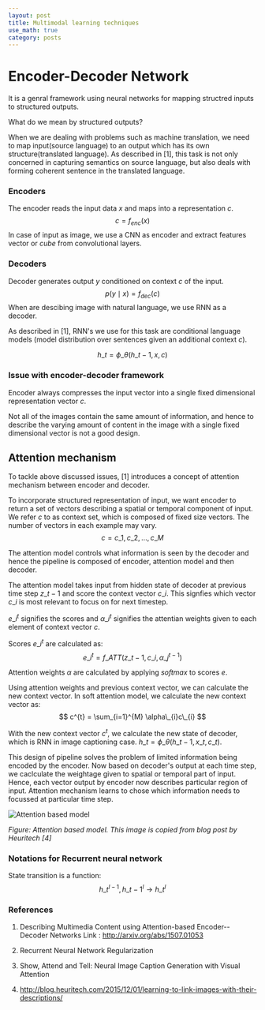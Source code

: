 ```yaml
---
layout: post
title: Multimodal learning techniques
use_math: true
category: posts
---
```


# Encoder-Decoder Network

It is a genral framework using neural networks for mapping structred inputs to structured outputs. 

What do we mean by structured outputs?

When we are dealing with problems such as machine translation, we need to map input(source language) to an output which has its own structure(translated language). As described in [1], this task is not only concerned in capturing semantics on source language, but also deals with forming coherent sentence in the translated language. 

### Encoders 

The encoder reads the input data *x* and maps into a representation *c*. 
$$
c = f_{enc}(x)
$$
In case of input as image, we use a CNN as encoder and extract features vector or *cube* from convolutional layers.

### Decoders

Decoder generates output *y* conditioned on context *c* of the input.
$$
p(y \mid x) = f_{dec}(c)
$$
When are descibing image with natural language, we use RNN as a decoder.

As described in [1], RNN's we use for this task are conditional language models (model distribution over sentences given an additional context *c*).

$$
h\_{t} = \phi\_{\theta}(h\_{t-1},x,c) 
$$


### Issue with encoder-decoder framework

Encoder always compresses the input vector into a single fixed dimensional representation vector *c*.

Not all of the images contain the same amount of information, and hence to describe the varying amount of content in the image with a single fixed dimensional vector is not a good design.


## Attention mechanism 

To tackle above discussed issues, [1] introduces a concept of attention mechanism between encoder and decoder.

To incorporate structured representation of input, we want encoder to return a set of vectors describing a spatial or temporal component of input. 
We refer $c$ to as context set, which is composed of fixed size vectors. The number of vectors in each example may vary. 
$$
c = {c\_{1}, c\_{2}, \dots, c\_{M}}
$$

The attention model controls what information is seen by the decoder and hence the pipeline is composed of encoder, attention model and then decoder.

The attention model takes input from hidden state of decoder at previous time step $z\_{t-1}$ and score the context vector $c\_{i}$. This signfies which vector $c\_{i}$ is most relevant to focus on for next timestep.

$e\_{i}^{t}$ signifies the scores and $\alpha\_{i}^{t}$ signifies the attentian weights given to each element of context vector $c$. 

Scores $e\_{i}^{t}$ are calculated as: 
$$e\_{i}^{t} = f\_{ATT}(z\_{t-1}, c\_{i}, {\alpha\_{j}^{t-1} })$$

Attention weights $\alpha$ are calculated by applying *softmax* to scores $e$. 


Using attention weights and previous context vector, we can calculate the new context vector. In soft attention model, we calculate the new context vector as:
$$
c^{t} = \sum_{i=1}^{M} \alpha\_{i}c\_{i}
$$


With the new context vector $c^{t}$, we calculate the new state of decoder, which is RNN in image captioning case. $h\_{t} = \phi\_{\theta}(h\_{t-1},x\_{t},c\_{t})$.


This design of pipeline solves the problem of limited information being encoded by the encoder. Now based on decoder's output at each time step, we caclculate the weightage given to spatial or temporal part of input. Hence, each vector output by encoder now describes particular region of input. Attention mechanism learns to chose which information needs to focussed at particular time step.


![Attention based model](https://heuritech.files.wordpress.com/2016/01/caption_attention1.png?w=470)

*Figure: Attention based model. This image is copied from blog post by Heuritech [4]*

### Notations for Recurrent neural network

State transition is a function: 
$$
h\_{t}^{l-1}, h\_{t-1}^{l} \rightarrow h\_{t}^{l} 
$$



### References

1. Describing Multimedia Content using Attention-based Encoder--Decoder Networks 
   Link : http://arxiv.org/abs/1507.01053

2. Recurrent Neural Network Regularization

3. Show, Attend and Tell: Neural Image Caption Generation with Visual Attention

4. http://blog.heuritech.com/2015/12/01/learning-to-link-images-with-their-descriptions/
